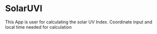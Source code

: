 # SolarUVI
This App is user for calculating the solar UV Index. Coordinate input and local time needed for calculation
